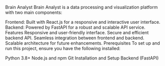 Brain Analyst
Brain Analyst is a data processing and visualization platform with two main components:

Frontend: Built with React.js for a responsive and interactive user interface.
Backend: Powered by FastAPI for a robust and scalable API service.
Features
Responsive and user-friendly interface.
Secure and efficient backend API.
Seamless integration between frontend and backend.
Scalable architecture for future enhancements.
Prerequisites
To set up and run this project, ensure you have the following installed:

Python 3.8+
Node.js and npm
Git
Installation and Setup
Backend (FastAPI)
